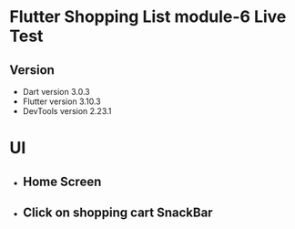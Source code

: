 # Flutter **Shopping List** module-6 Live Test

## Version

-   Dart version 3.0.3
-   Flutter version 3.10.3
-   DevTools version 2.23.1

# UI

- ## Home Screen


- ## Click on shopping cart SnackBar
